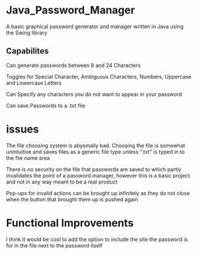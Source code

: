 # Java_Password_Manager
A basic graphical password generator and manager written in Java using the Swing library

## Capabilites 
Can generate passwords between 8 and 24 Characters

Toggles for Special Character, Ambiguous Characters, Numbers, Uppercase and Lowercase Letters

Can Specify any characters you do not want to appear in your password

Can save Passwords to a .txt file

# issues
The file choosing system is abysmally bad. Choosing the file is somewhat unintuitive and saves files as a generic file type unless ".txt" is typed in to the file name area

There is no security on the file that passwords are saved to which partly invalidates the point of a password manager, however this is a basic project and not in any way meant to be a real product

Pop-ups for invalid actions can be brought up infinitely as they do not close when the button that brought them up is pushed again

# Functional Improvements
I think it would be cool to add the option to include the site the password is for in the file next to the password itself

